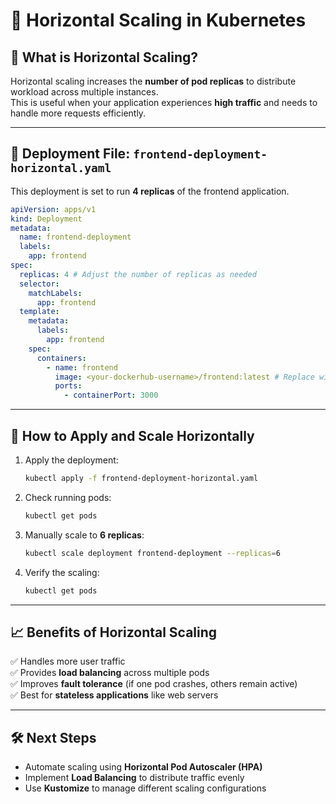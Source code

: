 # 🚀 Horizontal Scaling in Kubernetes

## **📌 What is Horizontal Scaling?**

Horizontal scaling increases the **number of pod replicas** to distribute workload across multiple instances.  
This is useful when your application experiences **high traffic** and needs to handle more requests efficiently.

---

## **📜 Deployment File: `frontend-deployment-horizontal.yaml`**

This deployment is set to run **4 replicas** of the frontend application.

```yaml
apiVersion: apps/v1
kind: Deployment
metadata:
  name: frontend-deployment
  labels:
    app: frontend
spec:
  replicas: 4 # Adjust the number of replicas as needed
  selector:
    matchLabels:
      app: frontend
  template:
    metadata:
      labels:
        app: frontend
    spec:
      containers:
        - name: frontend
          image: <your-dockerhub-username>/frontend:latest # Replace with your Docker image
          ports:
            - containerPort: 3000
```

---

## **🔧 How to Apply and Scale Horizontally**

1. Apply the deployment:
   ```sh
   kubectl apply -f frontend-deployment-horizontal.yaml
   ```
2. Check running pods:
   ```sh
   kubectl get pods
   ```
3. Manually scale to **6 replicas**:
   ```sh
   kubectl scale deployment frontend-deployment --replicas=6
   ```
4. Verify the scaling:
   ```sh
   kubectl get pods
   ```

---

## **📈 Benefits of Horizontal Scaling**

✅ Handles more user traffic  
✅ Provides **load balancing** across multiple pods  
✅ Improves **fault tolerance** (if one pod crashes, others remain active)  
✅ Best for **stateless applications** like web servers

---

## **🛠 Next Steps**

- Automate scaling using **Horizontal Pod Autoscaler (HPA)**
- Implement **Load Balancing** to distribute traffic evenly
- Use **Kustomize** to manage different scaling configurations
